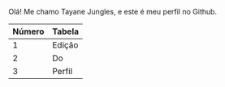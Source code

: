 Olá! Me chamo Tayane Jungles, e este é meu perfil no Github.

|Número | Tabela|
| ------ | ------ |
|1 |Edição|
|2|Do|
|3|Perfil||Número | Tabela|
